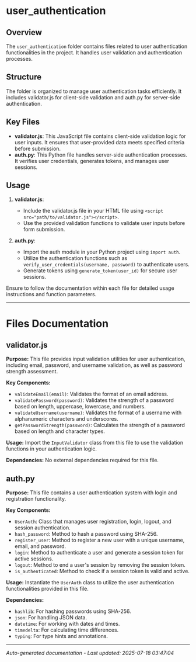 # user_authentication

## Overview
The `user_authentication` folder contains files related to user authentication functionalities in the project. It handles user validation and authentication processes.

## Structure
The folder is organized to manage user authentication tasks efficiently. It includes validator.js for client-side validation and auth.py for server-side authentication.

## Key Files
- **validator.js**: This JavaScript file contains client-side validation logic for user inputs. It ensures that user-provided data meets specified criteria before submission.
- **auth.py**: This Python file handles server-side authentication processes. It verifies user credentials, generates tokens, and manages user sessions.

## Usage
1. **validator.js**:
   - Include the validator.js file in your HTML file using `<script src="path/to/validator.js"></script>`.
   - Use the provided validation functions to validate user inputs before form submission.

2. **auth.py**:
   - Import the auth module in your Python project using `import auth`.
   - Utilize the authentication functions such as `verify_user_credentials(username, password)` to authenticate users.
   - Generate tokens using `generate_token(user_id)` for secure user sessions.

Ensure to follow the documentation within each file for detailed usage instructions and function parameters.

---

# Files Documentation

## validator.js

**Purpose:** This file provides input validation utilities for user authentication, including email, password, and username validation, as well as password strength assessment.

**Key Components:**
- `validateEmail(email)`: Validates the format of an email address.
- `validatePassword(password)`: Validates the strength of a password based on length, uppercase, lowercase, and numbers.
- `validateUsername(username)`: Validates the format of a username with alphanumeric characters and underscores.
- `getPasswordStrength(password)`: Calculates the strength of a password based on length and character types.

**Usage:** Import the `InputValidator` class from this file to use the validation functions in your authentication logic.

**Dependencies:** No external dependencies required for this file.

## auth.py

**Purpose:** This file contains a user authentication system with login and registration functionality.

**Key Components:**
- `UserAuth`: Class that manages user registration, login, logout, and session authentication.
- `hash_password`: Method to hash a password using SHA-256.
- `register_user`: Method to register a new user with a unique username, email, and password.
- `login`: Method to authenticate a user and generate a session token for active sessions.
- `logout`: Method to end a user's session by removing the session token.
- `is_authenticated`: Method to check if a session token is valid and active.

**Usage:** Instantiate the `UserAuth` class to utilize the user authentication functionalities provided in this file.

**Dependencies:**
- `hashlib`: For hashing passwords using SHA-256.
- `json`: For handling JSON data.
- `datetime`: For working with dates and times.
- `timedelta`: For calculating time differences.
- `typing`: For type hints and annotations.

---
*Auto-generated documentation - Last updated: 2025-07-18 03:47:04*
